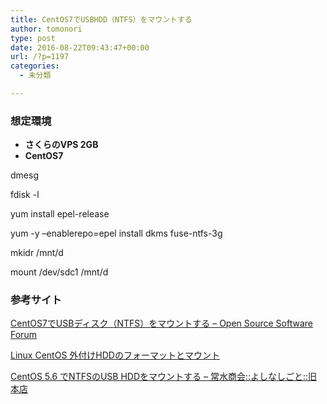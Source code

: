```yaml
---
title: CentOS7でUSBHDD（NTFS）をマウントする
author: tomonori
type: post
date: 2016-08-22T09:43:47+00:00
url: /?p=1197
categories:
  - 未分類

---
```

### 想定環境

  * **さくらのVPS 2GB**
  * **CentOS7**

dmesg
  
fdisk -l

yum install epel-release
  
yum -y &#8211;enablerepo=epel install dkms fuse-ntfs-3g

mkidr /mnt/d
  
mount /dev/sdc1 /mnt/d

### 参考サイト

[CentOS7でUSBディスク（NTFS）をマウントする &#8211; Open Source Software Forum](http://www.totsusangyo.com/netcommons/?page_id=57)
  
[Linux CentOS 外付けHDDのフォーマットとマウント](http://mrs.suzu841.com/mini_memo/numero_13.html)
  
[CentOS 5.6 でNTFSのUSB HDDをマウントする &#8211; 常水商会::よしなしごと::旧本店](http://d.hatena.ne.jp/kiyotune/20110509/1304918556)